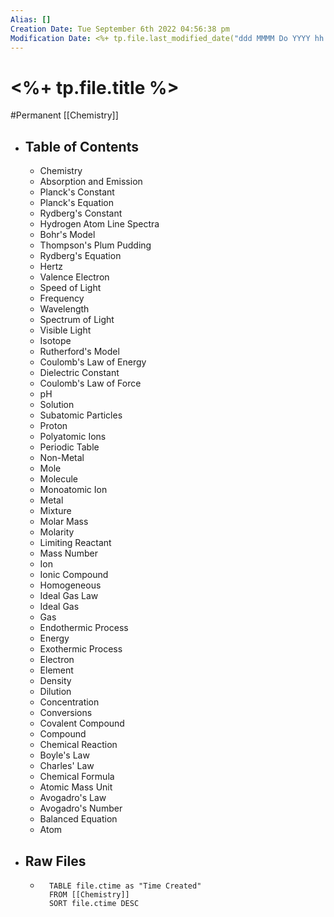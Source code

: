```yaml
---
Alias: []
Creation Date: Tue September 6th 2022 04:56:38 pm 
Modification Date: <%+ tp.file.last_modified_date("ddd MMMM Do YYYY hh:mm:ss a") %>
---
```

# <%+ tp.file.title %>
#Permanent [[Chemistry]]

- ## Table of Contents
	- Chemistry
	- Absorption and Emission
	- Planck's Constant
	- Planck's Equation
	- Rydberg's Constant
	- Hydrogen Atom Line Spectra
	- Bohr's Model
	- Thompson's Plum Pudding
	- Rydberg's Equation
	- Hertz
	- Valence Electron
	- Speed of Light
	- Frequency
	- Wavelength
	- Spectrum of Light
	- Visible Light
	- Isotope
	- Rutherford's Model
	- Coulomb's Law of Energy
	- Dielectric Constant
	- Coulomb's Law of Force
	- pH
	- Solution
	- Subatomic Particles
	- Proton
	- Polyatomic Ions
	- Periodic Table
	- Non-Metal
	- Mole
	- Molecule
	- Monoatomic Ion
	- Metal
	- Mixture
	- Molar Mass
	- Molarity
	- Limiting Reactant
	- Mass Number
	- Ion
	- Ionic Compound
	- Homogeneous
	- Ideal Gas Law
	- Ideal Gas
	- Gas
	- Endothermic Process
	- Energy
	- Exothermic Process
	- Electron
	- Element
	- Density
	- Dilution
	- Concentration
	- Conversions
	- Covalent Compound
	- Compound
	- Chemical Reaction
	- Boyle's Law
	- Charles' Law
	- Chemical Formula
	- Atomic Mass Unit
	- Avogadro's Law
	- Avogadro's Number
	- Balanced Equation
	- Atom
- ## Raw Files
	- ```dataview
		TABLE file.ctime as "Time Created"
		FROM [[Chemistry]]
		SORT file.ctime DESC
		```